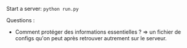 Start a server: `python run.py`

Questions :
- Comment protéger des informations essentielles ? => un fichier de configs qu'on peut après retrouver autrement sur le serveur.
